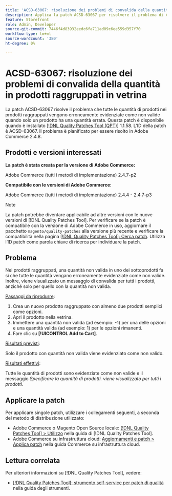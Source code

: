 ```yaml
---
title: 'ACSD-63067: risoluzione dei problemi di convalida della quantità in prodotti raggruppati in vetrina'
description: Applica la patch ACSD-63067 per risolvere il problema di Adobe Commerce, in cui tutte le quantità di prodotti nei prodotti raggruppati vengono erroneamente evidenziate come non valide quando solo un prodotto presenta una quantità errata.
feature: Storefront
role: Admin, Developer
source-git-commit: 7446f4d83932eedc6fa711ad09c6ee559d357f70
workflow-type: tm+mt
source-wordcount: '380'
ht-degree: 0%

---
```


# ACSD-63067: risoluzione dei problemi di convalida della quantità in prodotti raggruppati in vetrina

La patch ACSD-63067 risolve il problema che tutte le quantità di prodotti nei prodotti raggruppati vengono erroneamente evidenziate come non valide quando solo un prodotto ha una quantità errata. Questa patch è disponibile quando è installato [[!DNL Quality Patches Tool (QPT)]](/help/tools/quality-patches-tool/quality-patches-tool-to-self-serve-quality-patches.md) 1.1.58. L’ID della patch è ACSD-63067. Il problema è pianificato per essere risolto in Adobe Commerce 2.4.8.

## Prodotti e versioni interessati

**La patch è stata creata per la versione di Adobe Commerce:**

Adobe Commerce (tutti i metodi di implementazione) 2.4.7-p2

**Compatibile con le versioni di Adobe Commerce:**

Adobe Commerce (tutti i metodi di implementazione) 2.4.4 - 2.4.7-p3

>[!NOTE]
>
>La patch potrebbe diventare applicabile ad altre versioni con le nuove versioni di [!DNL Quality Patches Tool]. Per verificare se la patch è compatibile con la versione di Adobe Commerce in uso, aggiornare il pacchetto `magento/quality-patches` alla versione più recente e verificare la compatibilità nella pagina [[!DNL Quality Patches Tool]: Cerca patch](https://experienceleague.adobe.com/tools/commerce-quality-patches/index.html?lang=it). Utilizza l’ID patch come parola chiave di ricerca per individuare la patch.

## Problema

Nei prodotti raggruppati, una quantità non valida in uno dei sottoprodotti fa sì che tutte le quantità vengano erroneamente evidenziate come non valide. Inoltre, viene visualizzato un messaggio di convalida per tutti i prodotti, anziché solo per quello con la quantità non valida.

<u>Passaggi da riprodurre</u>:

1. Crea un nuovo prodotto raggruppato con almeno due prodotti semplici come opzioni.
1. Apri il prodotto nella vetrina.
1. Immettere una quantità non valida (ad esempio: -1) per una delle opzioni e una quantità valida (ad esempio: 1) per le opzioni rimanenti.
1. Fare clic su **[!UICONTROL Add to Cart]**.

<u>Risultati previsti</u>:

Solo il prodotto con quantità non valida viene evidenziato come non valido.

<u>Risultati effettivi</u>:

Tutte le quantità di prodotti sono evidenziate come non valide e il messaggio *Specificare la quantità di prodotti. viene visualizzato per tutti i prodotti*.


## Applicare la patch

Per applicare singole patch, utilizzare i collegamenti seguenti, a seconda del metodo di distribuzione utilizzato:

* Adobe Commerce o Magento Open Source locale: [[!DNL Quality Patches Tool] > Utilizzo](/help/tools/quality-patches-tool/usage.md) nella guida di [!DNL Quality Patches Tool].
* Adobe Commerce su infrastruttura cloud: [Aggiornamenti e patch > Applica patch](https://experienceleague.adobe.com/docs/commerce-cloud-service/user-guide/develop/upgrade/apply-patches.html?lang=it) nella guida Commerce su infrastruttura cloud.


## Lettura correlata

Per ulteriori informazioni su [!DNL Quality Patches Tool], vedere:

* [[!DNL Quality Patches Tool]: strumento self-service per patch di qualità](/help/tools/quality-patches-tool/quality-patches-tool-to-self-serve-quality-patches.md) nella guida degli strumenti.
